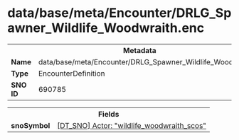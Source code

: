 <h1>data/base/meta/Encounter/DRLG_Spawner_Wildlife_Woodwraith.enc</h1><table><tr><th colspan="100%">Metadata</th></tr><tr><td><b>Name</b></td><td>data/base/meta/Encounter/DRLG_Spawner_Wildlife_Woodwraith.enc</td></tr><tr><td><b>Type</b></td><td>EncounterDefinition</td></tr><tr><td><b>SNO ID</b></td><td>690785</td></tr></table>

<table><tr><th colspan="100%">Fields</th></tr><tr><td><b>snoSymbol</b></td><td><a href="..\Actor\wildlife_woodwraith_scos.acr.md">[DT_SNO] Actor: "wildlife_woodwraith_scos"</a></td></tr></table>

